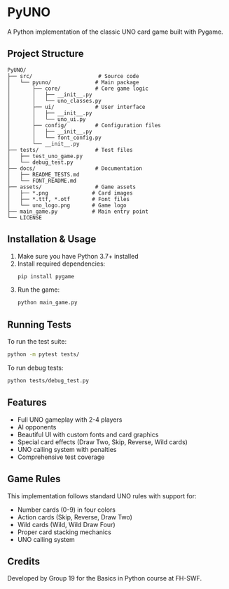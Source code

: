 # PyUNO

A Python implementation of the classic UNO card game built with Pygame.

## Project Structure

```
PyUNO/
├── src/                     # Source code
│   └── pyuno/              # Main package
│       ├── core/           # Core game logic
│       │   ├── __init__.py
│       │   └── uno_classes.py
│       ├── ui/             # User interface
│       │   ├── __init__.py
│       │   └── uno_ui.py
│       ├── config/         # Configuration files
│       │   ├── __init__.py
│       │   └── font_config.py
│       └── __init__.py
├── tests/                  # Test files
│   ├── test_uno_game.py
│   └── debug_test.py
├── docs/                   # Documentation
│   ├── README_TESTS.md
│   └── FONT_README.md
├── assets/                 # Game assets
│   ├── *.png              # Card images
│   ├── *.ttf, *.otf       # Font files
│   └── uno_logo.png       # Game logo
├── main_game.py           # Main entry point
└── LICENSE
```

## Installation & Usage

1. Make sure you have Python 3.7+ installed
2. Install required dependencies:
   ```bash
   pip install pygame
   ```
3. Run the game:
   ```bash
   python main_game.py
   ```

## Running Tests

To run the test suite:
```bash
python -m pytest tests/
```

To run debug tests:
```bash
python tests/debug_test.py
```

## Features

- Full UNO gameplay with 2-4 players
- AI opponents
- Beautiful UI with custom fonts and card graphics
- Special card effects (Draw Two, Skip, Reverse, Wild cards)
- UNO calling system with penalties
- Comprehensive test coverage

## Game Rules

This implementation follows standard UNO rules with support for:
- Number cards (0-9) in four colors
- Action cards (Skip, Reverse, Draw Two)
- Wild cards (Wild, Wild Draw Four)
- Proper card stacking mechanics
- UNO calling system

## Credits

Developed by Group 19 for the Basics in Python course at FH-SWF. 
